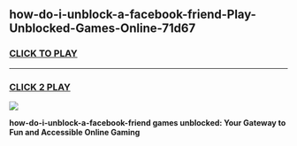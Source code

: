 
## how-do-i-unblock-a-facebook-friend-Play-Unblocked-Games-Online-71d67
<h3>
<a href="https://premium76.site?title=how-do-i-unblock-a-facebook-friend&ref=25A">CLICK TO PLAY</a></h3>
<hr>

<h3>
<a href="https://premium76.site?title=how-do-i-unblock-a-facebook-friend&ref=25A">CLICK 2 PLAY</a>
  
</h3>

<a href="https://premium76.site?title=how-do-i-unblock-a-facebook-friend&ref=25A"><img src="https://clearcache.store/games.png"></a>


**how-do-i-unblock-a-facebook-friend games unblocked: Your Gateway to Fun and Accessible Online Gaming**
